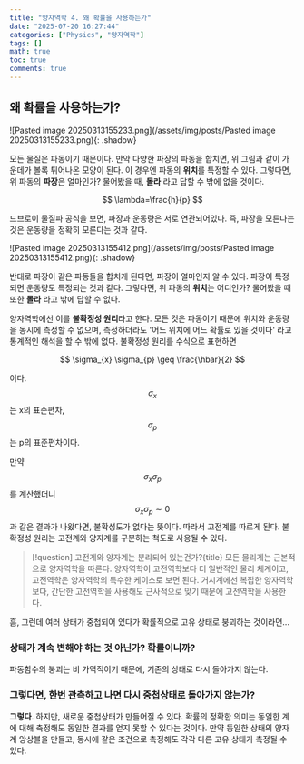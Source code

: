 ```yaml
---
title: "양자역학 4. 왜 확률을 사용하는가"
date: "2025-07-20 16:27:44"
categories: ["Physics", "양자역학"]
tags: []
math: true
toc: true
comments: true
---
```


## 왜 확률을 사용하는가?

![Pasted image 20250313155233.png](/assets/img/posts/Pasted image 20250313155233.png){: .shadow}

모든 물질은 파동이기 때문이다. 만약 다양한 파장의 파동을 합치면, 위 그림과 같이 가운데가 볼록 튀어나온 모양이 된다. 이 경우엔 파동의 **위치**를 특정할 수 있다. 그렇다면, 위 파동의 **파장**은 얼마인가? 물어봤을 때, **몰라** 라고 답할 수 밖에 없을 것이다.

$$
\lambda=\frac{h}{p}
$$

드브로이 물질파 공식을 보면, 파장과 운동량은 서로 연관되어있다. 즉, 파장을 모른다는 것은 운동량을 정확히 모른다는 것과 같다.

![Pasted image 20250313155412.png](/assets/img/posts/Pasted image 20250313155412.png){: .shadow}

반대로 파장이 같은 파동들을 합치게 된다면, 파장이 얼마인지 알 수 있다. 파장이 특정되면 운동량도 특정되는 것과 같다. 그렇다면, 위 파동의 **위치**는 어디인가? 물어봤을 때 또한 **몰라** 라고 밖에 답할 수 없다.

양자역학에선 이를 **불확정성 원리**라고 한다. 모든 것은 파동이기 때문에 위치와 운동량을 동시에 측정할 수 없으며, 측정하더라도 '어느 위치에 어느 확률로 있을 것이다' 라고 통계적인 해석을 할 수 밖에 없다. 불확정성 원리를 수식으로 표현하면

$$
\sigma_{x} \sigma_{p} \geq \frac{\hbar}{2}
$$

이다. $$\sigma_{x}$$는 x의 표준편차, $$\sigma_{p}$$는 p의 표준편차이다.

만약 $$\sigma_{x}\sigma_{p}$$를 계산했더니 $$\sigma_{x} \sigma_{p} \sim  0$$과 같은 결과가 나왔다면, 불확성도가 없다는 뜻이다. 따라서 고전계를 따르게 된다. 불확정성 원리는 고전계와 양자계를 구분하는 척도로 사용될 수 있다.

> [!question] 고전계와 양자계는 분리되어 있는건가?{title}
> 모든 물리계는 근본적으로 양자역학을 따른다. 양자역학이 고전역학보다 더 일반적인 물리 체계이고, 고전역학은 양자역학의 특수한 케이스로 보면 된다. 거시계에선 복잡한 양자역학보다, 간단한 고전역학을 사용해도 근사적으로 맞기 때문에 고전역학을 사용한다.

흠, 그런데 여러 상태가 중첩되어 있다가 확률적으로 고유 상태로 붕괴하는 것이라면...
### 상태가 계속 변해야 하는 것 아닌가? 확률이니까?
파동함수의 붕괴는 비 가역적이기 때문에, 기존의 상태로 다시 돌아가지 않는다. 

### 그렇다면, 한번 관측하고 나면 다시 중첩상태로 돌아가지 않는가? 
**그렇다**. 하지만, 새로운 중첩상태가 만들어질 수 있다. 확률의 정확한 의미는 동일한 계에 대해 측정해도 동일한 결과를 얻지 못할 수 있다는 것이다. 만약 동일한 상태의 양자계 앙상블을 만들고, 동시에 같은 조건으로 측정해도 각각 다른 고유 상태가 측정될 수 있다.